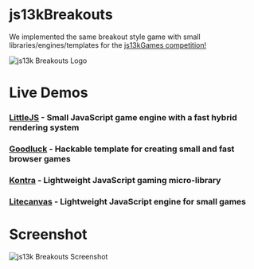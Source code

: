 # js13kBreakouts

We implemented the same breakout style game with small libraries/engines/templates for the [js13kGames competition!](https://js13kgames.com)

![js13k Breakouts Logo](logo.png)

# Live Demos

### [LittleJS](https://breakouts.js13kgames.com/LittleJS) - Small JavaScript game engine with a fast hybrid rendering system

### [Goodluck](https://breakouts.js13kgames.com/Goodluck/play) - Hackable template for creating small and fast browser games

### [Kontra](https://breakouts.js13kgames.com/Kontra.js) - Lightweight JavaScript gaming micro-library

### [Litecanvas](https://breakouts.js13kgames.com/Litecanvas) - Lightweight JavaScript engine for small games

# Screenshot

![js13k Breakouts Screenshot](screenshot.png)
